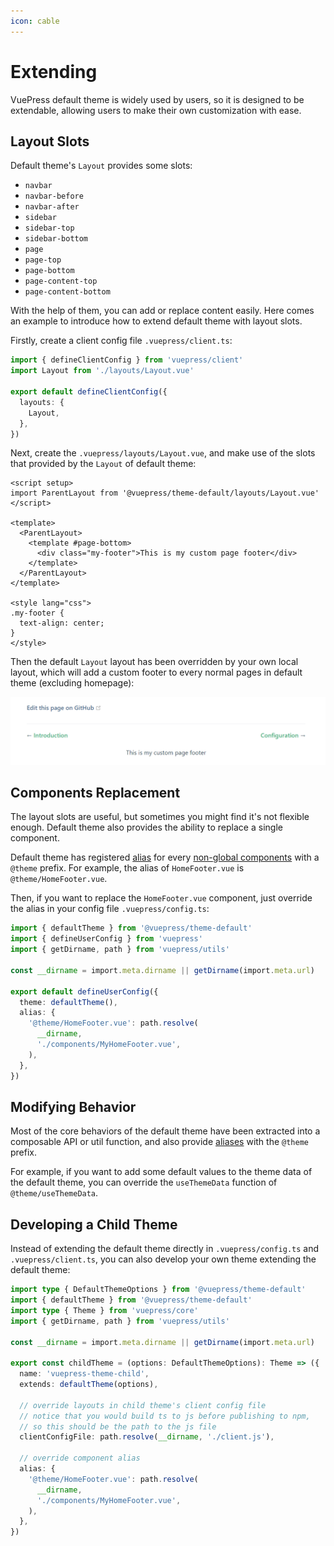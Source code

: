 ```yaml
---
icon: cable
---
```


# Extending

VuePress default theme is widely used by users, so it is designed to be extendable, allowing users to make their own customization with ease.

## Layout Slots

Default theme's `Layout` provides some slots:

- `navbar`
- `navbar-before`
- `navbar-after`
- `sidebar`
- `sidebar-top`
- `sidebar-bottom`
- `page`
- `page-top`
- `page-bottom`
- `page-content-top`
- `page-content-bottom`

With the help of them, you can add or replace content easily. Here comes an example to introduce how to extend default theme with layout slots.

Firstly, create a client config file `.vuepress/client.ts`:

```ts title=".vuepress/client.ts"
import { defineClientConfig } from 'vuepress/client'
import Layout from './layouts/Layout.vue'

export default defineClientConfig({
  layouts: {
    Layout,
  },
})
```

Next, create the `.vuepress/layouts/Layout.vue`, and make use of the slots that provided by the `Layout` of default theme:

```vue
<script setup>
import ParentLayout from '@vuepress/theme-default/layouts/Layout.vue'
</script>

<template>
  <ParentLayout>
    <template #page-bottom>
      <div class="my-footer">This is my custom page footer</div>
    </template>
  </ParentLayout>
</template>

<style lang="css">
.my-footer {
  text-align: center;
}
</style>
```

Then the default `Layout` layout has been overridden by your own local layout, which will add a custom footer to every normal pages in default theme (excluding homepage):

![extending-a-theme](/images/cookbook/extending-a-theme-01.png)

## Components Replacement

The layout slots are useful, but sometimes you might find it's not flexible enough. Default theme also provides the ability to replace a single component.

Default theme has registered [alias](https://v2.vuepress.vuejs.org/plugin-api.html#alias) for every [non-global components](https://github.com/vuepress/ecosystem/tree/main/themes/theme-default/src/client/components) with a `@theme` prefix. For example, the alias of `HomeFooter.vue` is `@theme/HomeFooter.vue`.

Then, if you want to replace the `HomeFooter.vue` component, just override the alias in your config file `.vuepress/config.ts`:

```ts title=".vuepress/config.ts"
import { defaultTheme } from '@vuepress/theme-default'
import { defineUserConfig } from 'vuepress'
import { getDirname, path } from 'vuepress/utils'

const __dirname = import.meta.dirname || getDirname(import.meta.url)

export default defineUserConfig({
  theme: defaultTheme(),
  alias: {
    '@theme/HomeFooter.vue': path.resolve(
      __dirname,
      './components/MyHomeFooter.vue',
    ),
  },
})
```

## Modifying Behavior

Most of the core behaviors of the default theme have been extracted into a composable API or util function, and also provide [aliases](https://v2.vuepress.vuejs.org/zh/reference/plugin-api.html#alias) with the `@theme` prefix.

For example, if you want to add some default values ​​to the theme data of the default theme, you can override the `useThemeData` function of `@theme/useThemeData`.

## Developing a Child Theme

Instead of extending the default theme directly in `.vuepress/config.ts` and `.vuepress/client.ts`, you can also develop your own theme extending the default theme:

```ts title=".vuepress/config.ts"
import type { DefaultThemeOptions } from '@vuepress/theme-default'
import { defaultTheme } from '@vuepress/theme-default'
import type { Theme } from 'vuepress/core'
import { getDirname, path } from 'vuepress/utils'

const __dirname = import.meta.dirname || getDirname(import.meta.url)

export const childTheme = (options: DefaultThemeOptions): Theme => ({
  name: 'vuepress-theme-child',
  extends: defaultTheme(options),

  // override layouts in child theme's client config file
  // notice that you would build ts to js before publishing to npm,
  // so this should be the path to the js file
  clientConfigFile: path.resolve(__dirname, './client.js'),

  // override component alias
  alias: {
    '@theme/HomeFooter.vue': path.resolve(
      __dirname,
      './components/MyHomeFooter.vue',
    ),
  },
})
```
